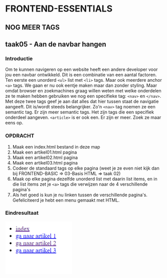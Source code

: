 # FRONTEND-ESSENTIALS

## NOG MEER TAGS

## taak05 - Aan de navbar hangen

### Introductie

Om te kunnen navigeren op een website heeft een andere developer voor jou een navbar ontwikkeld. Dit is een combinatie van een aantal factoren. Ten eerste een unorderd `<ul>` list met `<li>` tags. Maar ook meerdere anchor `<a>` tags. We gaan er nu ook eentje maken maar dan zonder styling. Maar omdat browser en zoekmachines graag willen weten met welke onderdelen ze te maken hebben gebruiken we nog een specifieke tag: `<nav>` en `</nav>`. Met deze twee tags geef je aan dat alles dat hier tussen staat de navigatie aangeeft. Dit is/wordt steeds belangrijker. Zo'n `<nav>` tag noemen ze een semantic tag. Er zijn meer semantic tags. Het zijn tags die een specifiek onderdeel aangeven. `<article>` is er ook een. Er zijn er meer. Zoek ze maar eens op.

### OPDRACHT

1. Maak een index.html bestand in deze map
2. Maak een artikel01.html pagina
3. Maak een artikel02.html pagina
4. Maak een artikel03.html pagina
5. Codeer de standaard tags op elke pagina (weet je ze even niet kijk dan bij FRONTEND-BASIC => 03-Basis HTML => taak 02)
6. Maak op elke pagina dezelfde unorderd list met daarin list items, en in die list items zet je `<a>` tags die verwijzen naar de 4 verschillende pagina's
7. Als het goed is kun je nu linken tussen de verschillende pagina's. Gefeliciteerd je hebt een menu gemaakt met HTML.

### Eindresultaat

![Eindresultaat](images/menu.png)
